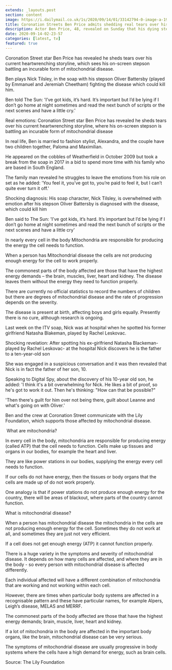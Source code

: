 ```yaml
---
extends: _layouts.post
section: content
image: https://i.dailymail.co.uk/1s/2020/09/14/01/33142794-0-image-a-19_1600044999586.jpg 
title: Coronation Streets Ben Price admits shedding real tears over his character Nicks dying stepson 
description: Actor Ben Price, 48, revealed on Sunday that his dying stepson on Coronation Street made him shed real tears 
date: 2020-09-14-02-23-57 
categories: [latest, tv] 
featured: true 
--- 
```

Coronation Street star Ben Price has revealed he sheds tears over his current heartwrenching storyline, which sees his on-screen stepson battling an incurable form of mitochondrial disease. 

Ben plays Nick Tilsley, in the soap with his stepson Oliver Battersby (played by Emmanuel and Jeremiah Cheetham) fighting the disease which could kill him. 

Ben told The Sun: 'I’ve got kids, it’s hard. It’s important but I’d be lying if I don’t go home at night sometimes and read the next bunch of scripts or the next scenes and have a little cry.'

Real emotions: Coronation Street star Ben Price has revealed he sheds tears over his current heartwrenching storyline, where his on-screen stepson is battling an incurable form of mitochondrial disease

In real life, Ben is married to fashion stylist, Alexandra, and the couple have two children together, Paloma and Maximilian.

He appeared on the cobbles of Weatherfield in October 2009 but took a break from the soap in 2017 in a bid to spend more time with his family who are based in South England.  

The family man revealed he struggles to leave the emotions from his role on set as he added: 'You feel it, you’ve got to, you’re paid to feel it, but I can’t quite ever turn it off.' 

Shocking diagnosis: His soap character, Nick Tilsley, is overwhelmed with emotion after his stepson Oliver Battersby is diagnosed with the disease, which could kill him

Ben said to The Sun: 'I’ve got kids, it’s hard. It’s important but I’d be lying if I don’t go home at night sometimes and read the next bunch of scripts or the next scenes and have a little cry'

In nearly every cell in the body Mitochondria are responsible for producing the energy the cell needs to function.

When a person has Mitochondrial disease the cells are not producing enough energy for the cell to work properly.

The commonest parts of the body affected are those that have the highest energy demands – the brain, muscles, liver, heart and kidney. The disease leaves them without the energy they need to function properly.

There are currently no official statistics to record the numbers of children but there are degrees of mitochondrial disease and the rate of progression depends on the severity.

The disease is present at birth, affecting boys and girls equally. Presently there is no cure, although research is ongoing.  

Last week on the ITV soap, Nick was at hospital when he spotted his former girlfriend Natasha Blakeman, played by Rachel Leskovac.

Shocking revelation: After spotting his ex-girlfriend Natasha Blackeman- played by Rachel Leskovac- at the hospital Nick discovers he is the father to a ten-year-old son

She was engaged in a suspicious conversation and it was then revealed that Nick is in fact the father of her son, 10.   

Speaking to Digital Spy, about the discovery of his 10-year old son, he added: 'I think it's a bit overwhelming for Nick. He likes a bit of proof, so he's got to work it out. Then he's thinking: "How can that be possible?" 

'Then there's guilt for him over not being there, guilt about Leanne and what's going on with Oliver.'

Ben and the crew at Coronation Street communicate with the Lily Foundation, which supports those affected by mitochondrial disease.  

 What are mitochondria?

In every cell in the body, mitochondria are responsible for producing energy (called ATP) that the cell needs to function. Cells make up tissues and organs in our bodies, for example the heart and liver.

They are like power stations in our bodies, supplying the energy every cell needs to function.

If our cells do not have energy, then the tissues or body organs that the cells are made up of do not work properly.

One analogy is that if power stations do not produce enough energy for the country, there will be areas of blackout, where parts of the country cannot function.

What is mitochondrial disease?

When a person has mitochondrial disease the mitochondria in the cells are not producing enough energy for the cell. Sometimes they do not work at all, and sometimes they are just not very efficient.

If a cell does not get enough energy (ATP) it cannot function properly.

There is a huge variety in the symptoms and severity of mitochondrial disease. It depends on how many cells are affected, and where they are in the body - so every person with mitochondrial disease is affected differently.

Each individual affected will have a different combination of mitochondria that are working and not working within each cell.

However, there are times when particular body systems are affected in a recognisable pattern and these have particular names, for example Alpers, Leigh’s disease, MELAS and MERRF.

The commonest parts of the body affected are those that have the highest energy demands; brain, muscle, liver, heart and kidney.

If a lot of mitochondria in the body are affected in the important body organs, like the brain, mitochondrial disease can be very serious.

The symptoms of mitochondrial disease are usually progressive in body systems where the cells have a high demand for energy, such as brain cells.

Source: The Lily Foundation

 


